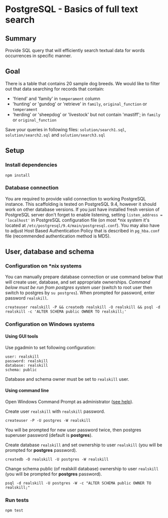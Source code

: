# PostgreSQL - Basics of full text search

## Summary

Provide SQL query that will efficiently search textual data for words occurrences in specific manner.  

## Goal

There is a table that contains 20 sample dog breeds. We would like to filter out that data searching for records that contain:

* 'friend' and 'family' in `temperament` column
* 'hunting' or 'gundog' or 'retrieve' in `family`, `original_function` or `temperament`
* 'herding' or 'sheepdog' or 'livestock' but not contain 'mastiff'; in `family` or `original_function`

Save your queries in following files: `solution/search1.sql`, `solution/search2.sql` and `solution/search3.sql`

## Setup

### Install dependencies 

```
npm install
```
 
### Database connection

You are required to provide valid connection to working PostgreSQL instance. This scaffolding is tested on PostgreSQL 9.4, however it should work on other 
database versions. 
If you just have installed fresh version of PostgreSQL server don't forget to enable listening, setting `listen_address = 'localhost'` in PostgreSQL configuration
 file (on most *nix system it's located at `/etc/postgresql/9.4/main/postgresql.conf`). You may also have to adjust Host Based Authentication Policy that is 
 described in `pg_hba.conf` file (recommended authentication method is MD5).
 
## User, database and schema

### Configuration on *nix systems

You can manually prepare database connection or use command below that will create user, database, and set appropriate ownerships.
*Command below must be run from postgres system user* (switch to root user then switch to postgres by `su postgres`). When prompted for password, enter
 password `realskill`.
```  
createuser realskill -P && createdb realskill -O realskill && psql -d realskill -c 'ALTER SCHEMA public OWNER TO realskill;'
```

### Configuration on Windows systems

#### Using GUI tools
Use pgadmin to set following configuration:
```
user: realskill
password: realskill
database: realskill
schema: public
```
Database and schema owner must be set to `realskill` user.

#### Using command line

Open Windows Command Prompt as administrator ([see help](https://technet.microsoft.com/en-us/library/cc947813.aspx)).

Create user `realskill` with `realskill` password.

```
createuser -P -U postgres -W realskill
```

You will be prompted for new user password twice, then postgres superuser password (default is **postgres**).

Create database `realskill` and set ownership to user `realskill` (you will be prompted for **postgres** password).

```
createdb -O realskill -U postgres -W realskill
```

Change schema public (of realskill database) ownership to user `realskill` (you will be prompted for **postgres** password).

```
psql -d realskill -U postgres -W -c "ALTER SCHEMA public OWNER TO realskill;"
```

### Run tests

    npm test


